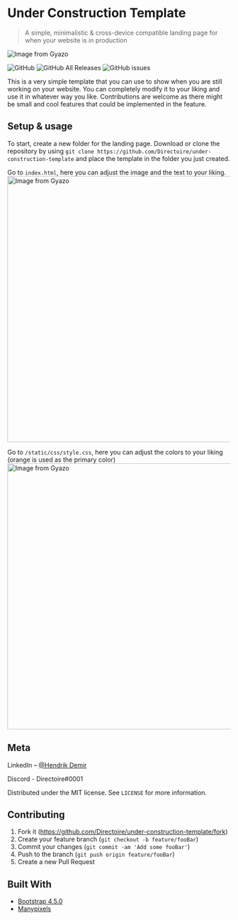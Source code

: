 # Under Construction Template
> A simple, minimalistic & cross-device compatible landing page for when your website is in production

<img src="https://github.com/Directoire/under-construction-template/blob/master/demo.png" alt="Image from Gyazo"/>

![GitHub](https://img.shields.io/github/license/Directoire/under-construction-template)
![GitHub All Releases](https://img.shields.io/github/downloads/Directoire/under-construction-template/total)
![GitHub issues](https://img.shields.io/github/issues/Directoire/under-construction-template)

This is a very simple template that you can use to show when you are still working on your website. You can completely modify it to your liking and use it in whatever way you like. Contributions are welcome as there might be small and cool features that could be implemented in the feature.

## Setup & usage

To start, create a new folder for the landing page. Download or clone the repository by using `git clone https://github.com/Directoire/under-construction-template` and place the template in the folder you just created.

Go to `index.html`, here you can adjust the image and the text to your liking.
<img src="https://i.gyazo.com/7a1001014e1ad4ec3466c73a5fd37bc6.gif" alt="Image from Gyazo" width="600"/>


Go to `/static/css/style.css`, here you can adjust the colors to your liking (orange is used as the primary color)
<img src="https://i.gyazo.com/e7fab16ea2279e11559b6d7b615ad405.gif" alt="Image from Gyazo" width="600"/>

## Meta

LinkedIn – [@Hendrik Demir](https://www.linkedin.com/in/efehandemir/)

Discord - Directoire#0001

Distributed under the MIT license. See ``LICENSE`` for more information.

## Contributing

1. Fork it (<https://github.com/Directoire/under-construction-template/fork>)
2. Create your feature branch (`git checkout -b feature/fooBar`)
3. Commit your changes (`git commit -am 'Add some fooBar'`)
4. Push to the branch (`git push origin feature/fooBar`)
5. Create a new Pull Request

## Built With
- [Bootstrap 4.5.0](https://getbootstrap.com/)
- [Manypixels](https://www.manypixels.co/)
